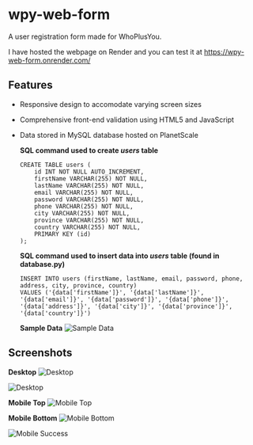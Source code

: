 # wpy-web-form

A user registration form made for WhoPlusYou.

I have hosted the webpage on Render and you can test it at https://wpy-web-form.onrender.com/

## Features

- Responsive design to accomodate varying screen sizes
- Comprehensive front-end validation using HTML5 and JavaScript
- Data stored in MySQL database hosted on PlanetScale

    **SQL command used to create *users* table**

    ```
    CREATE TABLE users (
        id INT NOT NULL AUTO_INCREMENT,
        firstName VARCHAR(255) NOT NULL,
        lastName VARCHAR(255) NOT NULL,
        email VARCHAR(255) NOT NULL,
        password VARCHAR(255) NOT NULL,
        phone VARCHAR(255) NOT NULL,
        city VARCHAR(255) NOT NULL,
        province VARCHAR(255) NOT NULL,
        country VARCHAR(255) NOT NULL,
        PRIMARY KEY (id)
    );
    ```

    **SQL command used to insert data into *users* table (found in database.py)**

    ```
    INSERT INTO users (firstName, lastName, email, password, phone, address, city, province, country)
    VALUES ('{data['firstName']}', '{data['lastName']}', '{data['email']}', '{data['password']}', '{data['phone']}', '{data['address']}', '{data['city']}', '{data['province']}', '{data['country']}')
    ```

    **Sample Data**
    ![Sample Data](https://i.imgur.com/N2z0RGk.jpg)

## Screenshots

**Desktop**
![Desktop](https://i.imgur.com/pYN6625.png)

![Desktop](https://i.imgur.com/xOY5RIb.png)

**Mobile Top**
![Mobile Top](https://i.imgur.com/0yzbRhb.png)

**Mobile Bottom**
![Mobile Bottom](https://i.imgur.com/j6dCCnk.png)

![Mobile Success](https://i.imgur.com/ODLeVWH.png)




